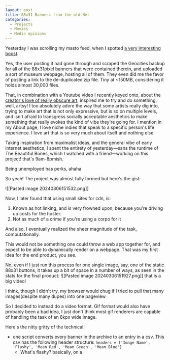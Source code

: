 ```yaml
---
layout: post
title: 88x31 Banners from the old Net
categories:
  - Projects
  - Movies
  - Media opinions
---
```



Yesterday I was scrolling my masto feed, when I spotted [a very interesting boost](https://kolektiva.social/@booters/112039018979714833).

Yes, the user posting it had gone through and scraped the Geocities backup for all of the 88x31pixel banners that were contained therein, and uploaded a sort of museum webpage, hosting all of them. They even did me the favor of posting a link to the de-duplicated zip file. Tiny at ~150MB, considering it holds almost 30,000 files.

That, in combination with a Youtube video I recently keyed onto, about the [creator's love of really obscure art](https://www.youtube.com/watch?v=d_n_gmINZTI), inspired me to try and do something, well, artsy! I too absolutely adore the way that some artists really dig into, trying to make art that is not only expressive, but is so on multiple levels, and isn't afraid to transgress socially acceptable aesthetics to make something that really evokes the kind of vibe they're going for. I mention in my About page, I love niche indies that speak to a specific person's life experience. I love art that is so very much about itself and nothing else.

Taking inspiration from maximalist ideas, and the general vibe of early internet aesthetics, I spent the entirety of yesterday—sans the runtime of The Beautiful Bones, which I watched with a friend—working on this project! that's 9am-8pmish. 

Being unemployed has perks, ahaha

So yeah! The project was almost fully formed but here's the gist:

![[Pasted image 20240306151532.png]]

Now, I later found that using small sites for cdn, is:

1. Known as hot linking, and is very frowned upon, because you're driving up costs for the hoster.
2. Not as much of a crime if you're using a corpo for it

And also, I eventually realized the sheer magnitude of the task, computationally.

This would not be something one could throw a web app together for, and expect to be able to dynamically render on a webpage. That was my first idea for the end product, you see.

No, even if I just run this process for one single image, say, one of the static 88x31 buttons, it takes up a bit of space in a number of ways, as seen in the stats for the final product:
![[Pasted image 20240306151927.png]]
that is a big video!

I think, though I didn't try, my browser would chug if I tried to pull that many images(despite many dupes) into one pageview

So I decided to instead do a video format. Gif format would also have probably been a bad idea, I just don't think most gif renderers are capable of handling the task of an 8kpx wide image.

Here's the nitty gritty of the technical:

- one script converts every banner in the archive to an entry in a csv. This csv has the following header structure: `headers = ['Image Name', 'Flashy', 'Mean Red', 'Mean Green', 'Mean Blue']`
	- What's flashy? basically, on a 